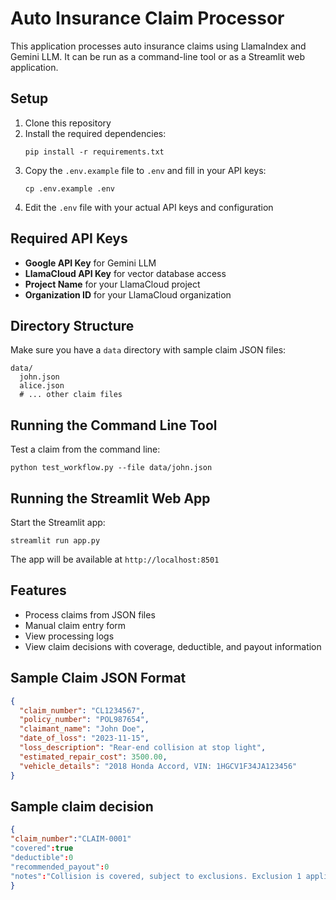 # Auto Insurance Claim Processor

This application processes auto insurance claims using LlamaIndex and Gemini LLM. It can be run as a command-line tool or as a Streamlit web application.

## Setup

1. Clone this repository
2. Install the required dependencies:
   ```
   pip install -r requirements.txt
   ```
3. Copy the `.env.example` file to `.env` and fill in your API keys:
   ```
   cp .env.example .env
   ```
4. Edit the `.env` file with your actual API keys and configuration

## Required API Keys

- **Google API Key** for Gemini LLM
- **LlamaCloud API Key** for vector database access
- **Project Name** for your LlamaCloud project
- **Organization ID** for your LlamaCloud organization

## Directory Structure

Make sure you have a `data` directory with sample claim JSON files:

```
data/
  john.json
  alice.json
  # ... other claim files
```

## Running the Command Line Tool

Test a claim from the command line:

```
python test_workflow.py --file data/john.json
```

## Running the Streamlit Web App

Start the Streamlit app:

```
streamlit run app.py
```

The app will be available at `http://localhost:8501`

## Features

- Process claims from JSON files
- Manual claim entry form
- View processing logs
- View claim decisions with coverage, deductible, and payout information

## Sample Claim JSON Format

```json
{
  "claim_number": "CL1234567",
  "policy_number": "POL987654",
  "claimant_name": "John Doe",
  "date_of_loss": "2023-11-15",
  "loss_description": "Rear-end collision at stop light",
  "estimated_repair_cost": 3500.00,
  "vehicle_details": "2018 Honda Accord, VIN: 1HGCV1F34JA123456"
}
```
## Sample claim decision

```json
{
"claim_number":"CLAIM-0001"
"covered":true
"deductible":0
"recommended_payout":0
"notes":"Collision is covered, subject to exclusions. Exclusion 1 applies as the vehicle was used to deliver pizzas for compensation."
}
```